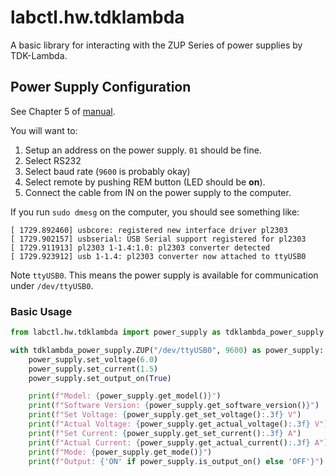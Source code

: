 # labctl.hw.tdklambda

A basic library for interacting with the ZUP Series of power supplies by
TDK-Lambda.

## Power Supply Configuration

See Chapter 5 of [manual](https://www.emea.lambda.tdk.com/de/KB/ZUP-User-Manual.pdf).

You will want to:

1. Setup an address on the power supply. `01` should be fine.
2. Select RS232
3. Select baud rate (`9600` is probably okay)
4. Select remote by pushing REM button (LED should be **on**).
5. Connect the cable from IN on the power supply to the computer.

If you run `sudo dmesg` on the computer, you should see something like:

```
[ 1729.892460] usbcore: registered new interface driver pl2303
[ 1729.902157] usbserial: USB Serial support registered for pl2303
[ 1729.911913] pl2303 1-1.4:1.0: pl2303 converter detected
[ 1729.923912] usb 1-1.4: pl2303 converter now attached to ttyUSB0
```

Note `ttyUSB0`. This means the power supply is available for communication under
`/dev/ttyUSB0`.

### Basic Usage

```python
from labctl.hw.tdklambda import power_supply as tdklambda_power_supply

with tdklambda_power_supply.ZUP("/dev/ttyUSB0", 9600) as power_supply:
    power_supply.set_voltage(6.0)
    power_supply.set_current(1.5)
    power_supply.set_output_on(True)

    print(f"Model: {power_supply.get_model()}")
    print(f"Software Version: {power_supply.get_software_version()}")
    print(f"Set Voltage: {power_supply.get_set_voltage():.3f} V")
    print(f"Actual Voltage: {power_supply.get_actual_voltage():.3f} V")
    print(f"Set Current: {power_supply.get_set_current():.3f} A")
    print(f"Actual Current: {power_supply.get_actual_current():.3f} A")
    print(f"Mode: {power_supply.get_mode()}")
    print(f"Output: {'ON' if power_supply.is_output_on() else 'OFF'}")
```

